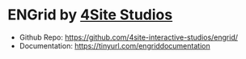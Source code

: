 # ENGrid by [4Site Studios](http://4sitestudios.com/en)

- Github Repo: https://github.com/4site-interactive-studios/engrid/
- Documentation: https://tinyurl.com/engriddocumentation
